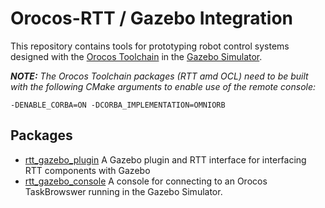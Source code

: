 Orocos-RTT / Gazebo Integration
===============================

This repository contains tools for prototyping robot control systems designed
with the [Orocos Toolchain](http://orocos.org) in the [Gazebo
Simulator](http://gazebosim.org).

***NOTE:*** *The Orocos Toolchain packages (RTT amd OCL) need to be built
with the following CMake arguments to enable use of the remote console:*

```
-DENABLE_CORBA=ON -DCORBA_IMPLEMENTATION=OMNIORB
```

## Packages

* [rtt\_gazebo\_plugin](rtt_gazebo_plugin) A Gazebo plugin and RTT interface
  for interfacing RTT components with Gazebo
* [rtt\_gazebo\_console](rtt_gazebo_console) A console for connecting to an
  Orocos TaskBrowswer running in the Gazebo Simulator.

